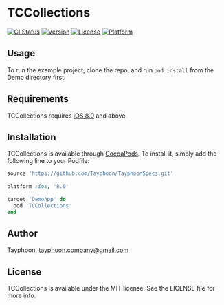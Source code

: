 # TCCollections

[![CI Status](http://img.shields.io/travis/Tayphoon/TCCollections.svg?style=flat)](https://travis-ci.org/Tayphoon/TCCollections)
[![Version](https://img.shields.io/cocoapods/v/TCCollections.svg?style=flat)](http://cocoapods.org/pods/TCCollections)
[![License](https://img.shields.io/cocoapods/l/TCCollections.svg?style=flat)](http://cocoapods.org/pods/TCCollections)
[![Platform](https://img.shields.io/cocoapods/p/TCCollections.svg?style=flat)](http://cocoapods.org/pods/TCCollections)

## Usage

To run the example project, clone the repo, and run `pod install` from the Demo directory first.

## Requirements

TCCollections requires [iOS 8.0](https://developer.apple.com/library/ios/releasenotes/General/WhatsNewIniOS/Articles/iOS8.html) and above.

## Installation

TCCollections is available through [CocoaPods](http://cocoapods.org). To install
it, simply add the following line to your Podfile:

```ruby
source 'https://github.com/Tayphoon/TayphoonSpecs.git'
 
platform :ios, '8.0'
 
target 'DemoApp' do
  pod 'TCCollections'
end
```

## Author

Tayphoon, tayphoon.company@gmail.com

## License

TCCollections is available under the MIT license. See the LICENSE file for more info.
